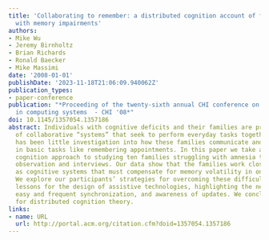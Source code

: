 ```yaml
---
title: 'Collaborating to remember: a distributed cognition account of families coping
  with memory impairments'
authors:
- Mike Wu
- Jeremy Birnholtz
- Brian Richards
- Ronald Baecker
- Mike Massimi
date: '2008-01-01'
publishDate: '2023-11-18T21:06:09.940062Z'
publication_types:
- paper-conference
publication: "*Proceeding of the twenty-sixth annual CHI conference on Human factors
  in computing systems  - CHI '08*"
doi: 10.1145/1357054.1357186
abstract: Individuals with cognitive deficits and their families are prime examples
  of collaborative “systems” that seek to perform everyday tasks together. Yet there
  has been little investigation into how these families communicate and coordinate
  in basic tasks like remembering appointments. In this paper we take a distributed
  cognition approach to studying ten families struggling with amnesia through nonparticipant
  observation and interviews. Our data show that the families work closely together
  as cognitive systems that must compensate for memory volatility in one of the members.
  We explore our participants’ strategies for overcoming these difficulties and present
  lessons for the design of assistive technologies, highlighting the need for redundancy,
  easy and frequent synchronization, and awareness of updates. We conclude with implications
  for distributed cognition theory.
links:
- name: URL
  url: http://portal.acm.org/citation.cfm?doid=1357054.1357186
---
```

